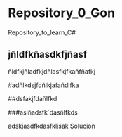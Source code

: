 # Repository_0_Gon
Repository_to_learn_C#
## jñldfkñasdkfjñasf

ñldfkjñladfkjdñlasfkjfkañfñafkj

#adñlkdsjfdñlkjafañdlfka

##dsfakjfdañlfkd

###aslñadsfk´dasñlfkds

adskjasdfkdasfkljsak Solución
